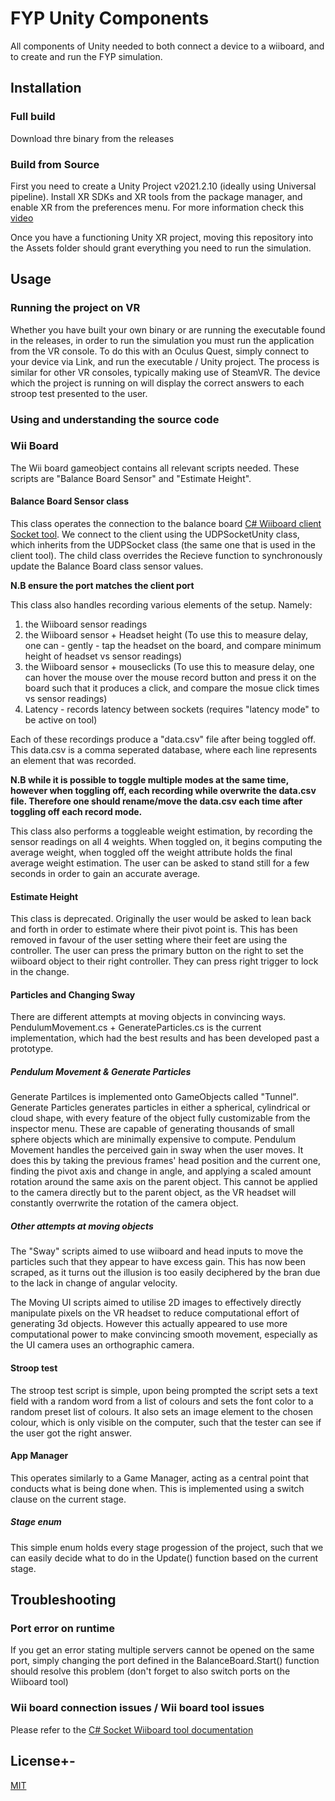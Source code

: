 # FYP Unity Components
All components of Unity needed to both connect a device to a wiiboard, and to create and run the FYP simulation.

## Installation
### Full build
Download thre binary from the releases 
### Build from Source
First you need to create a Unity Project v2021.2.10 (ideally using Universal pipeline). Install XR SDKs and XR tools from the package manager, and enable XR from the preferences menu. For more information check this [video](https://www.youtube.com/watch?v=yxMzAw2Sg5w)

Once you have a functioning Unity XR project, moving this repository into the Assets folder should grant everything you need to run the simulation.


## Usage
### Running the project on VR
Whether you have built your own binary or are running the executable found in the releases, in order to run the simulation you must run the application from the VR console. To do this with an Oculus Quest, simply connect to your device via Link, and run the executable / Unity project. The process is similar for other VR consoles, typically making use of SteamVR. 
The device which the project is running on will display the correct answers to each stroop test presented to the user. 

### Using and understanding the source code

### Wii Board
The Wii board gameobject contains all relevant scripts needed. These scripts are "Balance Board Sensor" and "Estimate Height".

#### Balance Board Sensor class

This class operates the connection to the balance board [C# Wiiboard client Socket tool](https://github.com/colonbrack3t/Wiiboard-Socket-Tool). We connect to the client using the UDPSocketUnity class, which inherits from the UDPSocket class (the same one that is used in the client tool). The child class overrides the Recieve function to synchronously update the Balance Board class sensor values. 

**N.B ensure the port matches the client port**

This class also handles recording various elements of the setup. Namely:
1) the Wiiboard sensor readings
2) the Wiiboard sensor + Headset height (To use this to measure delay, one can - gently - tap the headset on the board, and compare minimum height of headset vs sensor readings)
3) the Wiiboard sensor + mouseclicks (To use this to measure delay, one can hover the mouse over the mouse record button and press it on the board such that it produces a click, and compare the mosue click times vs sensor readings)
4) Latency - records latency between sockets (requires "latency mode" to be active on tool)

Each of these recordings produce a "data.csv" file after being toggled off. This data.csv is a comma seperated database, where each line represents an element that was recorded. 

**N.B while it is possible to toggle multiple modes at the same time, however when toggling off, each recording while overwrite the data.csv file. Therefore one should rename/move the data.csv each time after toggling off each record mode.**

This class also performs a toggleable weight estimation, by recording the sensor readings on all 4 weights. When toggled on, it begins computing the average weight, when toggled off the weight attribute holds the final average weight estimation. The user can be asked to stand still for a few seconds in order to gain an accurate average. 

#### Estimate Height
This class is deprecated. Originally the user would be asked to lean back and forth in order to estimate where their pivot point is. This has been removed in favour of the user setting where their feet are using the controller. The user can press the primary button on the right to set the wiiboard object to their right controller. They can press right trigger to lock in the change. 
#### Particles and Changing Sway
There are different attempts at moving objects in convincing ways. PendulumMovement.cs + GenerateParticles.cs is the current implementation, which had the best results and has been developed past a prototype.
##### Pendulum Movement & Generate Particles
Generate Partilces is implemented onto GameObjects called "Tunnel". Generate Particles generates particles in either a spherical, cylindrical or cloud shape, with every feature of the object fully customizable from the inspector menu. These are capable of generating thousands of small sphere objects which are minimally expensive to compute. Pendulum Movement handles the perceived gain in sway when the user moves. It does this by taking the previous frames' head position and the current one, finding the pivot axis and change in angle, and applying a scaled amount rotation around the same axis on the parent object. This cannot be applied to the camera directly but to the parent object, as the VR headset will constantly overrwrite the rotation of the camera object. 

##### Other attempts at moving objects
The "Sway" scripts aimed to use wiiboard and head inputs to move the particles such that they appear to have excess gain. This has now been scraped, as it turns out the illusion is too easily deciphered by the bran due to the lack in change of angular velocity.

The Moving UI scripts aimed to utilise 2D images to effectively directly manipulate pixels on the VR headset to reduce computational effort of generating 3d objects. However this actually appeared to use more computational power to make convincing smooth movement, especially as the UI camera uses an orthographic camera.

#### Stroop test 
The stroop test script is simple, upon being prompted the script sets a text field with a random word from a list of colours and sets the font color to a random preset list of colours. It also sets an image element to the chosen colour, which is only visible on the computer, such that the tester can see if the user got the right answer. 
#### App Manager
This operates similarly to a Game Manager,  acting as a central point that conducts what is being done when. This is implemented using a switch clause on the current stage.
##### Stage enum
This simple enum holds every stage progession of the project, such that we can easily decide what to do in the Update() function based on the current stage.

## Troubleshooting
### Port error on runtime
If you get an error stating multiple servers cannot be opened on the same port, simply changing the port defined in the BalanceBoard.Start() function should resolve this problem (don't forget to also switch ports on the Wiiboard tool) 

### Wii board connection issues / Wii board tool issues
Please refer to the [C# Socket Wiiboard tool documentation](https://colonbrack3t.github.io/Wiiboard-Socket-Tool/)

## License+-
[MIT](https://choosealicense.com/licenses/mit/)
